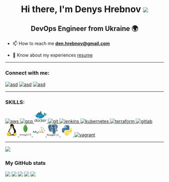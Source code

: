 
<h1 align="center">Hi there, I'm Denys Hrebnov
<img src="https://github.com/blackcater/blackcater/raw/main/images/Hi.gif" height="32"/></h1>
<h2 align="center">DevOps Engineer from Ukraine 🌍</h2>

- 📫 How to reach me **den.hrebnov@gmail.com**

- 📄 Know about my experiences [resume](https://drive.google.com/file/d/1R-4MB4AWsl2VAZRZan70wk8tLetI0U6R/view)

---

<h3 align="left">Connect with me:</h3>
<p align="left">
<a href="https://www.linkedin.com/in/den-hrebnov-777503184/" target="blank"><img align="center" src="https://raw.githubusercontent.com/rahuldkjain/github-profile-readme-generator/master/src/images/icons/Social/linked-in-alt.svg" alt="asd" height="30" width="40" /></a>
<a href="https://www.facebook.com/den.hrebnov" target="blank"><img align="center" src="https://raw.githubusercontent.com/rahuldkjain/github-profile-readme-generator/master/src/images/icons/Social/facebook.svg" alt="asd" height="30" width="40" /></a>
<a href="https://www.instagram.com/urbn_mod/" target="blank"><img align="center" src="https://raw.githubusercontent.com/rahuldkjain/github-profile-readme-generator/master/src/images/icons/Social/instagram.svg" alt="asd" height="30" width="40" /></a>
</p>

---

<h3 align="left">SKILLS:</h3>
<p align="left">
<a href="https://aws.amazon.com" target="_blank" rel="noreferrer"> <img src="https://img.icons8.com/color/344/amazon-web-services.png" alt="aws" width="40" height="40"/> </a>
<a href="https://cloud.google.com" target="_blank" rel="noreferrer"> <img src="https://www.vectorlogo.zone/logos/google_cloud/google_cloud-icon.svg" alt="gcp" width="40" height="40"/> </a>
<a href="https://www.docker.com/" target="_blank" rel="noreferrer"> <img src="https://raw.githubusercontent.com/devicons/devicon/master/icons/docker/docker-original-wordmark.svg" alt="docker" width="40" height="40"/> </a>
<a href="https://git-scm.com/" target="_blank" rel="noreferrer"> <img src="https://www.vectorlogo.zone/logos/git-scm/git-scm-icon.svg" alt="git" width="40" height="40"/> </a>
<a href="https://www.jenkins.io" target="_blank" rel="noreferrer"> <img src="https://www.vectorlogo.zone/logos/jenkins/jenkins-icon.svg" alt="jenkins" width="40" height="40"/> </a>
<a href="https://kubernetes.io" target="_blank" rel="noreferrer"> <img src="https://www.vectorlogo.zone/logos/kubernetes/kubernetes-icon.svg" alt="kubernetes" width="40" height="40"/> </a>
<a href="https://www.terraform.io" target="_blank" rel="noreferrer"> <img src="https://dustindortch.files.wordpress.com/2020/08/terraform-logo.png?w=640" alt="terraform" width="40" height="40"/> </a> <a href="https://about.gitlab.com" target="_blank" rel="noreferrer"> <img src="https://seeklogo.com/images/G/gitlab-logo-757620E430-seeklogo.com.png" alt="gitlab" width="40" height="40"/> </a>
<a href="https://www.linux.org/" target="_blank" rel="noreferrer"> <img src="https://raw.githubusercontent.com/devicons/devicon/master/icons/linux/linux-original.svg" alt="linux" width="40" height="40"/> </a>
<a href="https://www.mongodb.com/" target="_blank" rel="noreferrer"> <img src="https://raw.githubusercontent.com/devicons/devicon/master/icons/mongodb/mongodb-original-wordmark.svg" alt="mongodb" width="40" height="40"/> </a>
<a href="https://www.mysql.com/" target="_blank" rel="noreferrer"> <img src="https://raw.githubusercontent.com/devicons/devicon/master/icons/mysql/mysql-original-wordmark.svg" alt="mysql" width="40" height="40"/> </a>
<a href="https://www.postgresql.org" target="_blank" rel="noreferrer"> <img src="https://raw.githubusercontent.com/devicons/devicon/master/icons/postgresql/postgresql-original-wordmark.svg" alt="postgresql" width="40" height="40"/> </a>
<a href="https://www.python.org" target="_blank" rel="noreferrer"> <img src="https://raw.githubusercontent.com/devicons/devicon/master/icons/python/python-original.svg" alt="python" width="40" height="40"/> </a> <a href="https://www.vagrantup.com/" target="_blank" rel="noreferrer"> <img src="https://www.vectorlogo.zone/logos/vagrantup/vagrantup-icon.svg" alt="vagrant" width="40" height="40"/> </a>
</p>

---

![](https://komarev.com/ghpvc/?username=pokerfac333)

### My GitHub stats

![](https://github-profile-summary-cards.vercel.app/api/cards/profile-details?username=pokerfac333&theme=solarized_dark)
![](https://github-profile-summary-cards.vercel.app/api/cards/most-commit-language?username=pokerfac333&theme=solarized_dark)
![](https://github-profile-summary-cards.vercel.app/api/cards/repos-per-language?username=pokerfac333&theme=solarized_dark)
![](https://github-profile-summary-cards.vercel.app/api/cards/stats?username=pokerfac333&theme=solarized_dark)
![](https://github-profile-summary-cards.vercel.app/api/cards/productive-time?username=pokerfac333&theme=solarized_dark)
